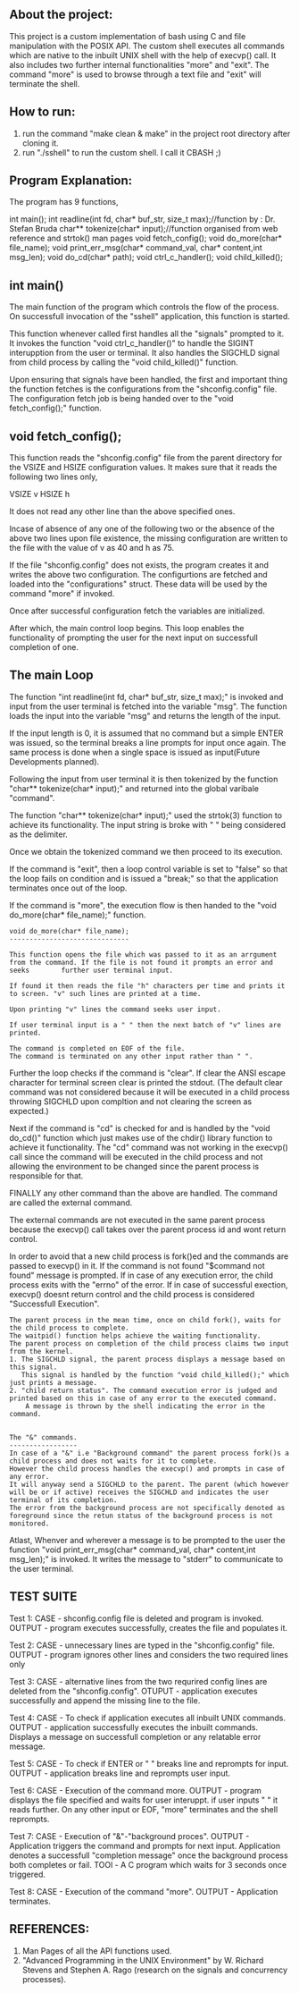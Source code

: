About the project:
------------------

This project is a custom implementation of bash using C and file manipulation with the POSIX API.
The custom shell executes all commands which are native to the inbuilt UNIX shell with the help of execvp() call. 
It also includes two further internal functionalities "more" and "exit". The command "more" is used to browse through a text file and "exit" will terminate the shell. 

How to run:
-----------

1. run the command "make clean & make" in the project root directory after cloning it.
2. run "./sshell" to run the custom shell. I call it CBASH ;)


Program Explanation:
--------------------

The program has 9 functions,

int main();
int readline(int fd, char* buf_str, size_t max);//function by : Dr. Stefan Bruda
char** tokenize(char* input);//function organised from web reference and strtok() man pages
void fetch_config();
void do_more(char* file_name);
void print_err_msg(char* command_val, char* content,int msg_len);
void do_cd(char* path);
void ctrl_c_handler();
void child_killed();

int main()
----------

The main function of the program which controls the flow of the process. On successfull invocation of the "sshell" application, this function is started.

This function whenever called first handles all the "signals" prompted to it. 
It invokes the function "void ctrl_c_handler()" to handle the SIGINT interupption from the user or terminal.
It also handles the SIGCHLD signal from child process by calling the "void child_killed()" function.


Upon ensuring that signals have been handled, the first and important thing the function fetches is the configurations from the "shconfig.config" file.
The configuration fetch job is being handed over to the "void fetch_config();" function.
	
void fetch_config();
--------------------

This function reads the "shconfig.config" file from the parent directory for the VSIZE and HSIZE configuration values.
It makes sure that it reads the following two lines only,

VSIZE v
HSIZE h

It does not read any other line than the above specified ones.	

Incase of absence of any one of the following two or the absence of the above two lines upon file existence, the missing configuration are 
written to the file with the value of v as 40 and h as 75.

If the file "shconfig.config" does not exists, the program creates it and writes the above two configuration.
The configurtions are fetched and loaded into the "configurations" struct. These data will be used by the command "more" if invoked.

Once after successful configuration fetch the variables are initialized.

After which, the main control loop begins. This loop enables the functionality of prompting the user for the next input on successfull completion of one.

The main Loop
-------------

The function "int readline(int fd, char* buf_str, size_t max);" is invoked and input from the user terminal is fetched into the variable "msg".
The function loads the input into the variable "msg" and returns the length of the input.

If the input length is 0, it is assumed that no command but a simple ENTER was issued, so the terminal breaks a line prompts for input once again.
The same process is done when a single space is issued as input(Future Developments planned).

Following the input from user terminal it is then tokenized by the function "char** tokenize(char* input);" and returned into the global varibale "command".

The function "char** tokenize(char* input);" used the strtok(3) function to achieve its functionality.
The input string is broke with " " being considered as the delimiter.

Once we obtain the tokenized command we then proceed to its execution.

If the command is "exit", then a loop control variable is set to "false" so that the loop fails on condition and is issued a "break;" so that the application terminates once out of the loop.

If the command is "more", the execution flow is then handed to the "void do_more(char* file_name);" function.
	
	void do_more(char* file_name);
	------------------------------
	
	This function opens the file which was passed to it as an arrgument from the command. If the file is not found it prompts an error and seeks 		further user terminal input.

	If found it then reads the file "h" characters per time and prints it to screen. "v" such lines are printed at a time.

	Upon printing "v" lines the command seeks user input. 

	If user terminal input is a " " then the next batch of "v" lines are printed.

	The command is completed on EOF of the file.
	The command is terminated on any other input rather than " ".


Further the loop checks if the command is "clear". If clear the ANSI escape character for terminal screen clear is printed the stdout.
(The default clear command was not considered because it will be executed in a child process throwing SIGCHLD upon compltion and not clearing the screen as expected.)

Next if the command is "cd" is checked for and is handled by the "void do_cd()" function which just makes use of the chdir() library function to achieve it functionality. The "cd" command was not working in the execvp() call since the command will be executed in the child process and not allowing the environment to be changed since the parent process is responsible for that.

FINALLY any other command than the above are handled. The command are called the external command.

The external commands are not executed in the same parent process because the execvp() call takes over the parent process id and wont return control.

In order to avoid that a new child process is fork()ed and the commands are passed to execvp() in it.
	If the command is not found "$command not found" message is prompted.
	If in case of any execution error, the child process exits with the "errno" of the error.
	If in case of successful exection, execvp() doesnt return control and the child process is considered "Successfull Execution".

	The parent process in the mean time, once on child fork(), waits for the child process to complete.
	The waitpid() function helps achieve the waiting functionality.
	The parent process on completion of the child process claims two input from the kernel.
	1. The SIGCHLD signal, the parent process displays a message based on this signal.
	   This signal is handled by the function "void child_killed();" which just prints a message.
	2. "child return status". The command execution error is judged and printed based on this in case of any error to the executed command.
	    A message is thrown by the shell indicating the error in the command.


	The "&" commands.
	-----------------
	In case of a "&" i.e "Background command" the parent process fork()s a child process and does not waits for it to complete.
	However the child process handles the execvp() and prompts in case of any error.
	It will anyway send a SIGCHLD to the parent. The parent (which however will be or if active) receives the SIGCHLD and indicates the user 		terminal of its completion.
	The error from the background process are not specifically denoted as foreground since the retun status of the background process is not 		monitored.

Atlast,
Whenver and wherever a message is to be prompted to the user the function "void print_err_msg(char* command_val, char* content,int msg_len);" is invoked. It writes the message to "stderr" to communicate to the user terminal.

TEST SUITE
----------

Test 1: CASE 	- shconfig.config file is deleted and program is invoked.
	OUTPUT 	- program executes successfully, creates the file and populates it.

Test 2: CASE 	- unnecessary lines are typed in the "shconfig.config" file.
	OUTPUT	- program ignores other lines and considers the two required lines only

Test 3: CASE 	- alternative lines from the two requrired config lines are deleted from the "shconfig.config".
	OTUPUT 	- application executes successfully and append the missing line to the file.

Test 4: CASE 	- To check if application executes all inbuilt UNIX commands.
	OUTPUT 	- application successfully executes the inbuilt commands. Displays a message on successfull completion or any relatable error message.

Test 5: CASE 	- To check if ENTER or " " breaks line and reprompts for input.
	OUTPUT 	- application breaks line and reprompts user input.

Test 6: CASE 	- Execution of the command more.
	OUTPUT 	- program displays the file specified and waits for user interuppt. if user inputs " " it reads further.
		 On any other input or EOF, "more" terminates and the shell reprompts.

Test 7: CASE 	- Execution of "&"-"background proces".
	OUTPUT  - Application triggers the command and prompts for next input.
		    Application denotes a successfull "completion message" once the background process both completes or fail.
	TOOl 	- A C program which waits for 3 seconds once triggered.

Test 8: CASE 	- Execution of the command "more".
	OUTPUT 	- Application terminates.

REFERENCES:
-----------

1. Man Pages of all the API functions used.
2. "Advanced Programming in the UNIX Environment" by W. Richard Stevens and Stephen A. Rago (research on the signals and concurrency processes). 
